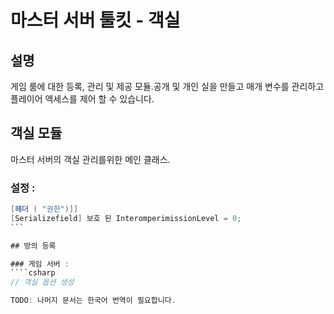# 마스터 서버 툴킷 - 객실

## 설명
게임 룸에 대한 등록, 관리 및 제공 모듈.공개 및 개인 실을 만들고 매개 변수를 관리하고 플레이어 액세스를 제어 할 수 있습니다.

## 객실 모듈

마스터 서버의 객실 관리를위한 메인 클래스.

### 설정 :
````csharp
[헤더 ( "권한")]]
[Serializefield] 보호 된 InteromperimissionLevel = 0;
```

## 방의 등록

### 게임 서버 :
````csharp
// 객실 옵션 생성

TODO: 나머지 문서는 한국어 번역이 필요합니다.
